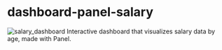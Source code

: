 # dashboard-panel-salary
 ![salary_dashboard](https://user-images.githubusercontent.com/43000003/188281266-b5d9cc6d-6b7a-48ff-96fc-6c4b52199e06.PNG)
Interactive dashboard that visualizes salary data by age, made with Panel.
